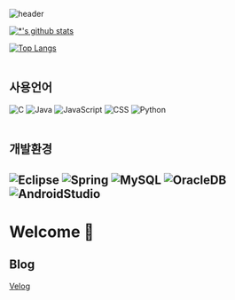 ![header](https://capsule-render.vercel.app/api?type=wave&color=#E0ECF8&height=300&section=header&text=정민's%20Git&fontSize=90)

[![*'s github stats](https://github-readme-stats.vercel.app/api?username=jeongm2n)](https://github.com/jeongm2n)

[![Top Langs](https://github-readme-stats.vercel.app/api/top-langs/?username=jeongm2n)](https://github.com/jeongm2n/github-readme-stats)<br><br>


## 사용언어
![C](https://img.shields.io/badge/-C-123456?style=flat-square&logo=C&logoColor=black)
![Java](https://img.shields.io/badge/-Java-007396?style=flat&logo=Java&logoColor=ffffff)
![JavaScript](https://img.shields.io/badge/-JavaScript-3178C6?style=flat-square&logo=JavaScript&logoColor=white)
![CSS](https://img.shields.io/badge/-CSS-FD5750?style=flat-square&logo=CSS&logoColor=magenta)
![Python](https://img.shields.io/badge/-Python-fa8072?style=flat-square&logo=Python&logoColor=white)<br><br>

## 개발환경
![Eclipse](https://img.shields.io/badge/-Eclipse-navy?style=for-the-badge&logo=Spring&logoColor=white)
![Spring](https://img.shields.io/badge/-Spring-6DB33F?style=for-the-badge&logo=Spring&logoColor=white)
![MySQL](https://img.shields.io/badge/-Mysql-1F305F?style=flat-square&logo=Mysql&logoColor=white)
![OracleDB](https://img.shields.io/badge/-OracleDB-red?style=flat-square&logo=Mysql&logoColor=white)
![AndroidStudio](https://img.shields.io/badge/-AndroidStudio-lime?style=flat-square&logo=Mysql&logoColor=white)
---

# Welcome 👋

## Blog
[Velog](https://velog.io/@jeongm2n)

